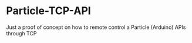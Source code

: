 # Particle-TCP-API
Just a proof of concept on how to remote control a Particle (Arduino) APIs through TCP
